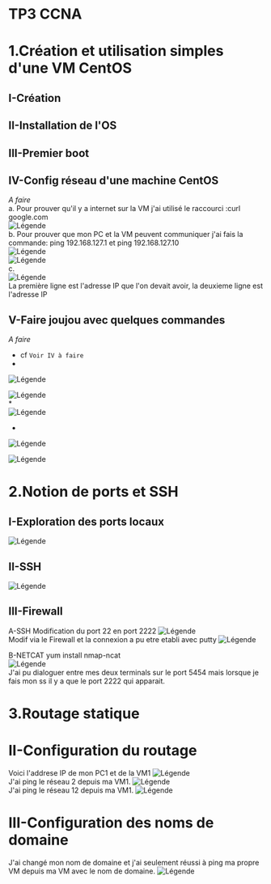 # TP3 CCNA
# 1.Création et utilisation simples d'une VM CentOS
## I-Création
## II-Installation de l'OS
## III-Premier boot
## IV-Config réseau d'une machine CentOS

   *A faire*  
   a. Pour prouver qu'il y a internet sur la VM j'ai utilisé le raccourci :curl google.com  
   ![Légende](IMG/IMG1.PNG)  
   b. Pour prouver que mon PC et la VM peuvent communiquer j'ai fais la commande: ping 192.168.127.1 et ping 192.168.127.10  
   ![Légende](IMG/IMG2.PNG)  
   ![Légende](IMG/IMG3.PNG)  
   c.  
   ![Légende](IMG/IMG4.PNG)  
   La première ligne est l'adresse IP que l'on devait avoir, la deuxieme ligne est l'adresse IP
   
## V-Faire joujou avec quelques commandes
   *A faire*  
   * cf `Voir IV à faire`  
   *  
   ![Légende](IMG/IMG4_1.PNG)  
   
   ![Légende](IMG/IMG5_1.PNG)  
   *  
   ![Légende](IMG/IMG6.PNG)  
  
   *  
   ![Légende](IMG/IMG7.PNG)  
   
   ![Légende](IMG/IMG8.PNG)  
   
   # 2.Notion de ports et SSH
   
  ## I-Exploration des ports locaux
  ![Légende](IMG/IMG9.PNG)  
  ## II-SSH
  ![Légende](IMG/IMG11.PNG)  
  ## III-Firewall
  A-SSH
  Modification du port 22 en port 2222
  ![Légende](IMG/IMG12.PNG)  
  Modif via le Firewall et la connexion a pu etre etabli avec putty
  ![Légende](IMG/IMG13.PNG)  
  
  B-NETCAT
  yum install nmap-ncat  
  ![Légende](IMG/IMG14.PNG)  
J'ai pu dialoguer entre mes deux terminals sur le port 5454 mais lorsque je fais mon ss il y a que le port 2222 qui apparait.

   # 3.Routage statique
   
   # II-Configuration du routage
   Voici l'addrese IP de mon PC1 et de la VM1
   ![Légende](IMG/IMG15.PNG)  
   J'ai ping le réseau 2 depuis ma VM1.
   ![Légende](IMG/IMG16.PNG)  
   J'ai ping le réseau 12 depuis ma VM1.
   ![Légende](IMG/IMG17.PNG)  
    
   # III-Configuration des noms de domaine
   J'ai changé mon nom de domaine et j'ai seulement réussi à ping ma propre VM depuis ma VM avec le nom de domaine.
   ![Légende](IMG/IMG18.PNG)  
